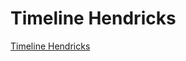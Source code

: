 # Timeline Hendricks

[Timeline Hendricks](Timeline%20Hendricks%2051106c5cddc84d289f6905c2db2df2dd/Timeline%20Hendricks%20adf63d1bd8cb4c0887b017fcb0952243.csv)